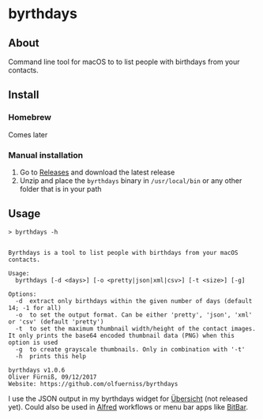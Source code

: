 # byrthdays

## About
Command line tool for macOS to to list people with birthdays from your contacts.

## Install

### Homebrew
Comes later

### Manual installation
1. Go to [Releases](https://github.com/olfuerniss/byrthdays/releases) and download the latest release
2. Unzip and place the ```byrthdays``` binary in ```/usr/local/bin``` or any other folder that is in your path

## Usage
```
> byrthdays -h
```

```

Byrthdays is a tool to list people with birthdays from your macOS contacts.

Usage:
  byrthdays [-d <days>] [-o <pretty|json|xml|csv>] [-t <size>] [-g]

Options:
  -d  extract only birthdays within the given number of days (default 14; -1 for all)
  -o  to set the output format. Can be either 'pretty', 'json', 'xml' or 'csv' (default 'pretty')
  -t  to set the maximum thumbnail width/height of the contact images. It only prints the base64 encoded thumbnail data (PNG) when this option is used
  -g  to create grayscale thumbnails. Only in combination with '-t'
  -h  prints this help

byrthdays v1.0.6
Oliver Fürniß, 09/12/2017
Website: https://github.com/olfuerniss/byrthdays

```

I use the JSON output in my byrthdays widget for [Übersicht](http://tracesof.net/uebersicht/)  (not released yet). Could also be used in [Alfred](https://www.alfredapp.com/) workflows or menu bar apps like [BitBar](https://getbitbar.com/).
